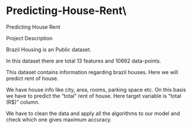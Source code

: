 # Predicting-House-Rent\

Predicting House Rent

Project Description

Brazil Housing is an Public dataset.
 
In this dataset there are total 13 features and 10692 data-points.

This dataset contains information regarding brazil houses. Here we will predict rent of house.

We have house info like  city, area, rooms, parking space etc. 
On this basis we have to predict the “total” rent of house.
Here target variable is “total (R$)” column.

We have to clean the data and apply all the algorithms to our model and check which one gives maximum accuracy.

